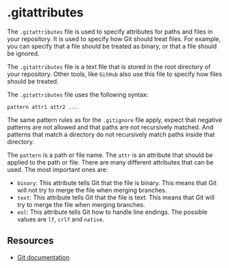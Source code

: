 # .gitattributes

The `.gitattributes` file is used to specify attributes for paths and files in your repository. It is used to specify
how Git should treat files. For example, you can specify that a file should be treated as binary, or that a file should
be ignored.

The `.gitattributes` file is a text file that is stored in the root directory of your repository. Other tools,
like `GitHub` also use this file to specify how files should be treated.

The `.gitattributes` file uses the following syntax:

```text
pattern attr1 attr2 ...
```

The same pattern rules as for the `.gitignore` file apply, expect that negative patterns are not allowed and that paths
are not recursively matched. And patterns that match a directory do not recursively match paths inside that directory.

The `pattern` is a path or file name. The `attr` is an attribute that should be applied to the path or file. There are
many different attributes that can be used. The most important ones are:

* `binary`: This attribute tells Git that the file is binary. This means that Git will not try to merge the file when
  merging branches.
* `text`: This attribute tells Git that the file is text. This means that Git will try to merge the file when merging
  branches.
* `eol`: This attribute tells Git how to handle line endings. The possible values are `lf`, `crlf` and `native`.

## Resources

* [Git documentation](https://git-scm.com/docs/gitattributes)
